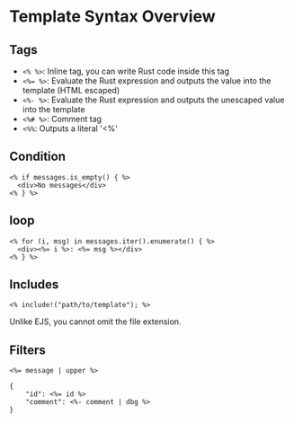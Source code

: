 # Template Syntax Overview

## Tags

- `<% %>`: Inline tag, you can write Rust code inside this tag
- `<%= %>`: Evaluate the Rust expression and outputs the value into the template (HTML escaped)
- `<%- %>`: Evaluate the Rust expression and outputs the unescaped value into the template
- `<%# %>`: Comment tag
- `<%%`: Outputs a literal '<%'

## Condition

```ejs
<% if messages.is_empty() { %>
  <div>No messages</div>
<% } %>
```

## loop

```ejs
<% for (i, msg) in messages.iter().enumerate() { %>
  <div><%= i %>: <%= msg %></div>
<% } %>
```

## Includes

```ejs
<% include!("path/to/template"); %>
```

Unlike EJS, you cannot omit the file extension.

## Filters

```ejs
<%= message | upper %>
```

```ejs
{
    "id": <%= id %>
    "comment": <%- comment | dbg %>
}
```
